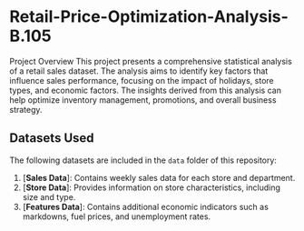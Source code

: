 # Retail-Price-Optimization-Analysis-B.105

Project Overview
This project presents a comprehensive statistical analysis of a retail sales dataset. The analysis aims to identify key factors that influence sales performance, focusing on the impact of holidays, store types, and economic factors. The insights derived from this analysis can help optimize inventory management, promotions, and overall business strategy.



## Datasets Used

The following datasets are included in the `data` folder of this repository:
1. [**Sales Data**]: Contains weekly sales data for each store and department.
2. [**Store Data**]: Provides information on store characteristics, including size and type.
3. [**Features Data**]: Contains additional economic indicators such as markdowns, fuel prices, and unemployment rates.
